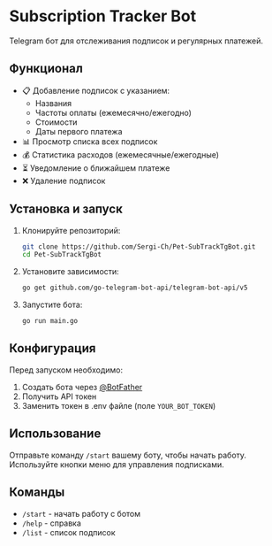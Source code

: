 # Subscription Tracker Bot

Telegram бот для отслеживания подписок и регулярных платежей.

## Функционал

- 📋 Добавление подписок с указанием:
    - Названия
    - Частоты оплаты (ежемесячно/ежегодно)
    - Стоимости
    - Даты первого платежа
- 📊 Просмотр списка всех подписок
- 💰 Статистика расходов (ежемесячные/ежегодные)
- ⏳ Уведомление о ближайшем платеже
- ❌ Удаление подписок

## Установка и запуск

1. Клонируйте репозиторий:
   ```bash
   git clone https://github.com/Sergi-Ch/Pet-SubTrackTgBot.git
   cd Pet-SubTrackTgBot
   ```

2. Установите зависимости:
   ```bash
   go get github.com/go-telegram-bot-api/telegram-bot-api/v5
   ```

3. Запустите бота:
   ```bash
   go run main.go
   ```

## Конфигурация

Перед запуском необходимо:
1. Создать бота через [@BotFather](https://t.me/BotFather)
2. Получить API токен
3. Заменить токен в .env файле (поле `YOUR_BOT_TOKEN`)

## Использование

Отправьте команду `/start` вашему боту, чтобы начать работу. Используйте кнопки меню для управления подписками.

## Команды

- `/start` - начать работу с ботом
- `/help` - справка
- `/list` - список подписок

